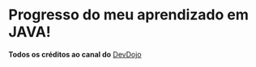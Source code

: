 # Progresso do meu aprendizado em JAVA!
__Todos os créditos ao canal do__ [DevDojo](https://www.youtube.com/@DevDojoBrasil)
